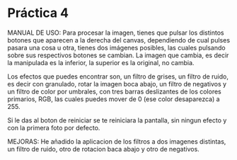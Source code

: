  # Práctica 4

MANUAL DE USO:
 Para procesar la imagen, tienes que pulsar los distintos botones que aparecen a la derecha del canvas, dependiendo de cual pulses pasara una cosa u otra, tienes dos imágenes posibles, las cuales pulsando sobre sus respectivos botones se cambian. La imagen que cambia, es decir la manipulada es la inferior, la superior es la original, no cambia.

 Los efectos que puedes encontrar son, un filtro de grises, un filtro de ruido, es decir con granulado, rotar la imagen boca abajo, un filtro de negativos y un filtro de color por umbrales, con tres barras deslizantes de los colores primarios, RGB, las cuales puedes mover de 0 (ese color desaparezca) a 255.

 Si le das al boton de reiniciar se te reiniciara la pantalla, sin ningun efecto y con la primera foto por defecto.

 MEJORAS:
 He añadido la aplicacion de los filtros a dos imagenes distintas, un filtro de ruido, otro de rotacion baca abajo y otro de negativos.